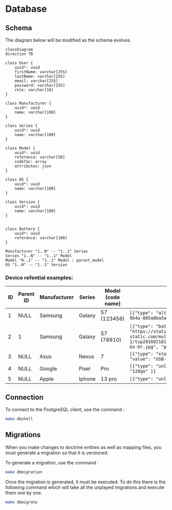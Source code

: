 # Database

## Schema

The diagram below will be modified as the schema evolves.

```mermaid
classDiagram
direction TB

class User {
    uuid*: uuid
    firstName: varchar[255]
    lastName: varchar[255]
    email: varchar[255]
    password: varchar[255]
    role: varchar[10]
}

class Manufacturer {
    uuid*: uuid
    name: varchar[100]
}

class Series {
    uuid*: uuid
    name: varchar[100]
}

class Model {
    uuid*: uuid
    reference: varchar[50]
    codeTac: array
    attributes: json
}

class OS {
    uuid*: uuid
    name: varchar[100]
}

class Version {
    uuid*: uuid
    name: varchar[100]
}


class Battery {
    uuid*: uuid
    reference: varchar[100]
}

Manufacturer "1..N" -- "1..1" Series
Series "1..N" -- "1..1" Model
Model "0..1" -- "1..1" Model : parent_model
OS "1..N" -- "1..1" Version
```

### Device refential examples:

| ID | Parent ID | Manufacturer | Series  | Model (code name)  | Characteristics                                                                                               |
| ---|-----------|--------------|--------------|--------|---------------------------------------------------------------------------------------------------------------|
| 1  | NULL      | Samsung    | Galaxy       | S7  (123456)   | `[{"type": "alternative_os", "value": "93b5492c-9024-4cb3-9b4a-805a8ba5ac66"}, {"type": "battery": "refABC"}]`|
| 2  | 1         | Samsung    | Galaxy       | S7 (78910)     | `[{"type": "battery": "refDEF" }, {"type": "image": "https://static.fnac-static.com/multimedia/Images/FR/NR/84/37/77/7812996/1505-1/tsp20160218154530/Smartphone-Samsung-Galaxy-S7-Edge-32-Go-Or.jpg", "property": "front"}]`                                                                            |
| 3  | NULL      | Asus         | Nexus        | 7      | `[{"type": "storage": "128go" }, { "type": "connector", "value": "USB-C" }]`                                  |
| 4  | NULL      | Google       | Pixel        | Pro    | `[{"type": "unlockable": "true"}, {"type": "storage": "128go" }]`                                             |
| 5  | NULL      | Apple        | Iphone       | 13 pro | `[{"type": "unlockable": "false"}]`                                                                           |

## Connection

To connect to the PostgreSQL client, use the command :

```bash
make dbshell
```

## Migrations

When you make changes to doctrine entities as well as mapping files, you must generate a migration so that it is versioned.

To generate a migration, use the command :

```bash
make dbmigration
```

Once the migration is generated, it must be executed. To do this there is the following command which will take all the unplayed migrations and execute them one by one.

```bash
make dbmigrate
```
